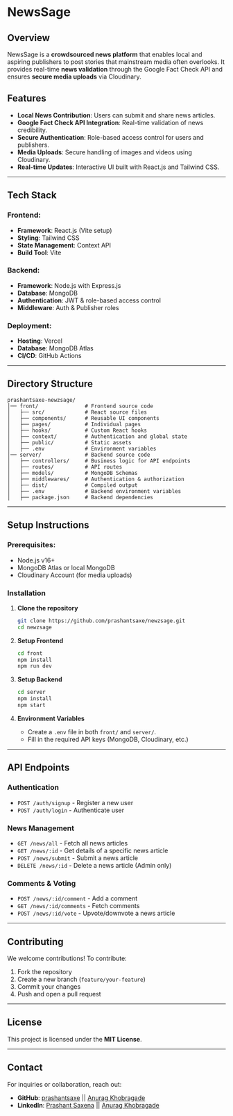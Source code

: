 # NewsSage

## Overview
NewsSage is a **crowdsourced news platform** that enables local and aspiring publishers to post stories that mainstream media often overlooks. It provides real-time **news validation** through the Google Fact Check API and ensures **secure media uploads** via Cloudinary. 

## Features
- **Local News Contribution**: Users can submit and share news articles.
- **Google Fact Check API Integration**: Real-time validation of news credibility.
- **Secure Authentication**: Role-based access control for users and publishers.
- **Media Uploads**: Secure handling of images and videos using Cloudinary.
- **Real-time Updates**: Interactive UI built with React.js and Tailwind CSS.

---

## Tech Stack
### Frontend:
- **Framework**: React.js (Vite setup)
- **Styling**: Tailwind CSS
- **State Management**: Context API
- **Build Tool**: Vite

### Backend:
- **Framework**: Node.js with Express.js
- **Database**: MongoDB
- **Authentication**: JWT & role-based access control
- **Middleware**: Auth & Publisher roles

### Deployment:
- **Hosting**: Vercel
- **Database**: MongoDB Atlas
- **CI/CD**: GitHub Actions

---

## Directory Structure
```
prashantsaxe-newzsage/
│── front/               # Frontend source code
│   ├── src/             # React source files
│   ├── components/      # Reusable UI components
│   ├── pages/           # Individual pages
│   ├── hooks/           # Custom React hooks
│   ├── context/         # Authentication and global state
│   ├── public/          # Static assets
│   ├── .env             # Environment variables
│── server/              # Backend source code
│   ├── controllers/     # Business logic for API endpoints
│   ├── routes/          # API routes
│   ├── models/          # MongoDB Schemas
│   ├── middlewares/     # Authentication & authorization
│   ├── dist/            # Compiled output
│   ├── .env             # Backend environment variables
│   ├── package.json     # Backend dependencies
```

---

## Setup Instructions
### Prerequisites:
- Node.js v16+
- MongoDB Atlas or local MongoDB
- Cloudinary Account (for media uploads)

### Installation
1. **Clone the repository**
   ```sh
   git clone https://github.com/prashantsaxe/newzsage.git
   cd newzsage
   ```

2. **Setup Frontend**
   ```sh
   cd front
   npm install
   npm run dev
   ```

3. **Setup Backend**
   ```sh
   cd server
   npm install
   npm start
   ```

4. **Environment Variables**
   - Create a `.env` file in both `front/` and `server/`.
   - Fill in the required API keys (MongoDB, Cloudinary, etc.)

---

## API Endpoints
### **Authentication**
- `POST /auth/signup` - Register a new user
- `POST /auth/login` - Authenticate user

### **News Management**
- `GET /news/all` - Fetch all news articles
- `GET /news/:id` - Get details of a specific news article
- `POST /news/submit` - Submit a news article
- `DELETE /news/:id` - Delete a news article (Admin only)

### **Comments & Voting**
- `POST /news/:id/comment` - Add a comment
- `GET /news/:id/comments` - Fetch comments
- `POST /news/:id/vote` - Upvote/downvote a news article

---

## Contributing
We welcome contributions! To contribute:
1. Fork the repository
2. Create a new branch (`feature/your-feature`)
3. Commit your changes
4. Push and open a pull request

---

## License
This project is licensed under the **MIT License**.

---

## Contact
For inquiries or collaboration, reach out:
- **GitHub**: [prashantsaxe](https://github.com/prashantsaxe) || [Anurag Khobragade](https://github.com/anurag2204-k)
- **LinkedIn**: [Prashant Saxena](https://linkedin.com/in/prashant-saxena-131473193) || [Anurag Khobragade](https://www.linkedin.com/in/anuragk22)
